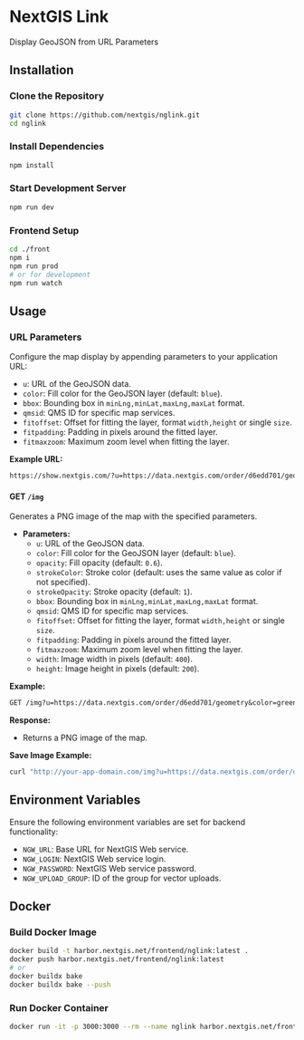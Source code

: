 # NextGIS Link

Display GeoJSON from URL Parameters

## Installation

### Clone the Repository

```bash
git clone https://github.com/nextgis/nglink.git
cd nglink
```

### Install Dependencies

```bash
npm install
```

### Start Development Server

```bash
npm run dev
```

### Frontend Setup

```bash
cd ./front
npm i
npm run prod
# or for development
npm run watch
```

## Usage

### URL Parameters

Configure the map display by appending parameters to your application URL:

- `u`: URL of the GeoJSON data.
- `color`: Fill color for the GeoJSON layer (default: `blue`).
- `bbox`: Bounding box in `minLng,minLat,maxLng,maxLat` format.
- `qmsid`: QMS ID for specific map services.
- `fitoffset`: Offset for fitting the layer, format `width,height` or single `size`.
- `fitpadding`: Padding in pixels around the fitted layer.
- `fitmaxzoom`: Maximum zoom level when fitting the layer.

**Example URL:**

```txt
https://show.nextgis.com/?u=https://data.nextgis.com/order/d6edd701/geometry&color=red&padding=50&fitpadding=10
```

#### GET `/img`

Generates a PNG image of the map with the specified parameters.

- **Parameters:**
  - `u`: URL of the GeoJSON data.
  - `color`: Fill color for the GeoJSON layer (default: `blue`).
  - `opacity`: Fill opacity (default: `0.6`).
  - `strokeColor`: Stroke color (default: uses the same value as color if not specified).
  - `strokeOpacity`: Stroke opacity (default: `1`).
  - `bbox`: Bounding box in `minLng,minLat,maxLng,maxLat` format.
  - `qmsid`: QMS ID for specific map services.
  - `fitoffset`: Offset for fitting the layer, format `width,height` or single `size`.
  - `fitpadding`: Padding in pixels around the fitted layer.
  - `fitmaxzoom`: Maximum zoom level when fitting the layer.
  - `width`: Image width in pixels (default: `400`).
  - `height`: Image height in pixels (default: `200`).

**Example:**

```txt
GET /img?u=https://data.nextgis.com/order/d6edd701/geometry&color=green&width=800&height=600
```

**Response:**

- Returns a PNG image of the map.

**Save Image Example:**

```bash
curl "http://your-app-domain.com/img?u=https://data.nextgis.com/order/d6edd701/geometry&color=green&width=800&height=600" --output map.png
```

## Environment Variables

Ensure the following environment variables are set for backend functionality:

- `NGW_URL`: Base URL for NextGIS Web service.
- `NGW_LOGIN`: NextGIS Web service login.
- `NGW_PASSWORD`: NextGIS Web service password.
- `NGW_UPLOAD_GROUP`: ID of the group for vector uploads.

## Docker

### Build Docker Image

```bash
docker build -t harbor.nextgis.net/frontend/nglink:latest .
docker push harbor.nextgis.net/frontend/nglink:latest
# or
docker buildx bake
docker buildx bake --push
```

### Run Docker Container

```bash
docker run -it -p 3000:3000 --rm --name nglink harbor.nextgis.net/frontend/nglink:latest
```
